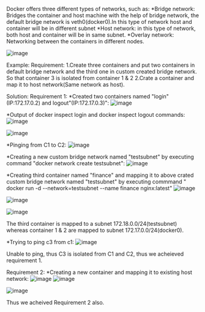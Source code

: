 Docker offers three different types of networks, such as:
*Bridge network: Bridges the container and host machine with the help of bridge network, the default bridge network is veth0(docker0).In this type of network host and container will be in different subnet
*Host network: in this type of network, both host and container will be in same subnet.
*Overlay network: Networking between the containers in different nodes.

![image](https://github.com/user-attachments/assets/cbfe281e-6159-488b-9ce7-03a5e2875e90)

Example:
Requirement: 1.Create three containers and put two containers in default bridge network and the third one in custom created bridge network. So that container 3 is isolated from container 1 & 2
             2.Crate a container and map it to host network(Same network as host).


Solution:
Requirement 1:
*Created two containers named "login"(IP:172.17.0.2) and logout"(IP:172.17.0.3)":
![image](https://github.com/user-attachments/assets/3a8b0783-3b23-4188-80be-192611e4be65)

*Output of docker inspect login and docker inspect logout commands:
![image](https://github.com/user-attachments/assets/cb3b36b9-9c69-4cce-ad19-1c4441c84eb7)

![image](https://github.com/user-attachments/assets/42bca957-d99f-4f69-b8c3-eaaab0d884de)

*Pinging from C1 to C2:
![image](https://github.com/user-attachments/assets/34c508a0-93c7-45ec-b7c9-8a2ef18a4271)

*Creating a new custom bridge network named "testsubnet" by executing command "docker network create testsubnet":
![image](https://github.com/user-attachments/assets/3819720d-2bdd-4c87-9d75-7daa7b701eda)

*Creating third container named "finance" and mapping it to above crated custom bridge network named "testsubnet" by executing commmand " docker run -d --network=testsubnet --name finance nginx:latest"
![image](https://github.com/user-attachments/assets/4a5ee41d-4941-41d9-97b5-d9ee0e8b2146)

![image](https://github.com/user-attachments/assets/ad2f48c3-9ad9-477c-a23b-c64596e21e38)

![image](https://github.com/user-attachments/assets/7a362af5-1f92-46e3-a066-8002f0a89ad3)

The third container is mapped to a subnet 172.18.0.0/24(testsubnet) whereas container 1 & 2 are mapped to subnet 172.17.0.0/24(docker0).

*Trying to ping c3 from c1:
![image](https://github.com/user-attachments/assets/676d78d2-c760-4f5f-8b3c-472d33439365)

Unable to ping, thus C3 is isolated from C1 and C2, thus we acheieved requirement 1.

Requirement 2:
*Creating a new container and mapping it to existing host network:
![image](https://github.com/user-attachments/assets/a0ffc0d6-a656-40d8-b906-e61ba872bf44)
![image](https://github.com/user-attachments/assets/4719659b-256c-4721-bb44-db81326753c0)

![image](https://github.com/user-attachments/assets/67bf9bb2-8504-4fcf-8879-7299e0186bf5)



Thus we acheived Requirement 2 also.





